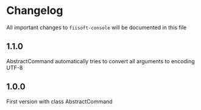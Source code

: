 # Changelog

All important changes to `fiisoft-console` will be documented in this file

## 1.1.0

AbstractCommand automatically tries to convert all arguments to encoding UTF-8 

## 1.0.0

First version with class AbstractCommand
